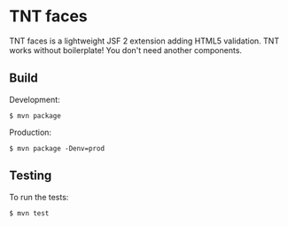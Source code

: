 TNT faces
=========

TNT faces is a lightweight JSF 2 extension adding HTML5 validation. TNT works without boilerplate! You don't need another components.

Build
-----

Development:

    $ mvn package

Production:

    $ mvn package -Denv=prod

Testing
-------

To run the tests:

    $ mvn test


